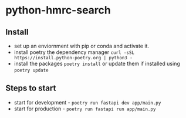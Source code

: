 # python-hmrc-search

## Install

- set up an enviornment with pip or conda and activate it.
- install poetry the dependency manager `curl -sSL https://install.python-poetry.org | python3 -`
- install the packages `poetry install` or update them if installed using `poetry update`

## Steps to start

- start for development - `poetry run fastapi dev app/main.py`
- start for production - `poetry run fastapi run app/main.py`
